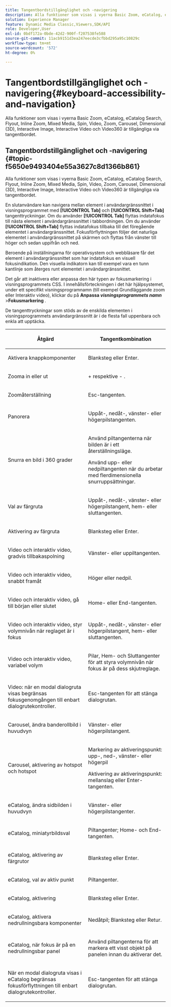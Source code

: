 ```yaml
---
title: Tangentbordstillgänglighet och -navigering
description: Alla funktioner som visas i vyerna Basic Zoom, eCatalog, eCatalog Search, Flyout, Inline Zoom, Mixed Media, Spin, Video, Zoom, Dimensional (3D), Carousel, Interactive Image, Interactive Video och Video360 är tillgängliga via tangentbordet.
solution: Experience Manager
feature: Dynamic Media Classic,Viewers,SDK/API
role: Developer,User
exl-id: 0bdf172a-0bde-42d2-900f-f207538fe588
source-git-commit: 11acb9151d3ea247eecde3cfbbd295a95c10829c
workflow-type: tm+mt
source-wordcount: '572'
ht-degree: 0%

---
```


# Tangentbordstillgänglighet och -navigering{#keyboard-accessibility-and-navigation}

Alla funktioner som visas i vyerna Basic Zoom, eCatalog, eCatalog Search, Flyout, Inline Zoom, Mixed Media, Spin, Video, Zoom, Carousel, Dimensional (3D), Interactive Image, Interactive Video och Video360 är tillgängliga via tangentbordet.

<!-- Updated June 1, 2020 from https://wiki.corp.adobe.com/pages/viewpage.action?spaceKey=scene7qa&title=s7Viewers%2C+S7SDK%2C+S7OnDemand+Release+Notes - Contact is Sasha -->

## Tangentbordstillgänglighet och -navigering {#topic-f5650e9493404e55a3627c8d1366b861}

Alla funktioner som visas i vyerna Basic Zoom, eCatalog, eCatalog Search, Flyout, Inline Zoom, Mixed Media, Spin, Video, Zoom, Carousel, Dimensional (3D), Interactive Image, Interactive Video och Video360 är tillgängliga via tangentbordet.

En slutanvändare kan navigera mellan element i användargränssnittet i visningsprogrammet med **[!UICONTROL Tab]** och **[!UICONTROL Shift+Tab]** tangenttryckningar. Om du använder **[!UICONTROL Tab]** flyttas indatafokus till nästa element i användargränssnittet i tabbordningen. Om du använder **[!UICONTROL Shift+Tab]** flyttas indatafokus tillbaka till det föregående elementet i användargränssnittet. Fokusförflyttningen följer det naturliga elementet i användargränssnittet på skärmen och flyttas från vänster till höger och sedan uppifrån och ned.

Beroende på inställningarna för operativsystem och webbläsare får det element i användargränssnittet som har indatafokus en visuell fokusindikation. Den visuella indikatorn kan till exempel vara en tunn kantlinje som återges runt elementet i användargränssnittet.

Det går att inaktivera eller anpassa den här typen av fokusmarkering i visningsprogrammets CSS. I innehållsförteckningen i det här hjälpsystemet, under ett specifikt visningsprogramnamn (till exempel Grundläggande zoom eller Interaktiv video), klickar du på **Anpassa *visningsprogrammets namn*** >**&#x200B; Fokusmarkering &#x200B;**.

De tangenttryckningar som stöds av de enskilda elementen i visningsprogrammets användargränssnitt är i de flesta fall uppenbara och enkla att upptäcka.

<table id="table_8C49100412224324BF1DBF7FDFDCCBF8"> 
 <thead> 
  <tr> 
   <th colname="col1" class="entry"> <p>Åtgärd </p> </th> 
   <th colname="col2" class="entry"> <p>Tangentkombination </p> </th> 
  </tr> 
 </thead>
 <tbody> 
  <tr> 
   <td colname="col1"> <p>Aktivera knappkomponenter </p> </td> 
   <td colname="col2"> <p>Blanksteg eller Enter. </p> </td> 
  </tr> 
  <tr> 
   <td colname="col1"> <p>Zooma in eller ut </p> </td> 
   <td colname="col2"> <p> <span class="uicontrol"> + </span> respektive <span class="uicontrol"> - </span>. </p> </td> 
  </tr> 
  <tr> 
   <td colname="col1"> <p>Zoomåterställning </p> </td> 
   <td colname="col2"> <p>Esc-tangenten. </p> </td> 
  </tr> 
  <tr> 
   <td colname="col1"> <p>Panorera </p> </td> 
   <td colname="col2"> <p>Uppåt-, nedåt-, vänster- eller högerpilstangenten. </p> </td> 
  </tr> 
  <tr> 
   <td colname="col1"> <p>Snurra en bild i 360 grader </p> </td> 
   <td colname="col2"> <p>Använd piltangenterna när bilden är i ett återställningsläge. </p> <p>Använd upp- eller nedpiltangenten när du arbetar med flerdimensionella snurruppsättningar. </p> </td> 
  </tr> 
  <tr> 
   <td colname="col1"> <p>Val av färgruta </p> </td> 
   <td colname="col2"> <p>Uppåt-, nedåt-, vänster- eller högerpilstangent, hem- eller sluttangenten. </p> </td> 
  </tr> 
  <tr> 
   <td colname="col1"> <p>Aktivering av färgruta </p> </td> 
   <td colname="col2"> <p>Blanksteg eller Enter. </p> </td> 
  </tr> 
  <tr> 
   <td colname="col1"> <p>Video och interaktiv video, gradvis tillbakaspolning </p> </td> 
   <td colname="col2"> <p>Vänster- eller uppiltangenten. </p> </td> 
  </tr> 
  <tr> 
   <td colname="col1"> <p>Video och interaktiv video, snabbt framåt </p> </td> 
   <td colname="col2"> <p>Höger eller nedpil. </p> </td> 
  </tr> 
  <tr> 
   <td colname="col1"> <p>Video och interaktiv video, gå till början eller slutet </p> </td> 
   <td colname="col2"> <p>Home- eller End-tangenten. </p> </td> 
  </tr> 
  <tr> 
   <td colname="col1"> <p>Video och interaktiv video, styr volymnivån när reglaget är i fokus </p> </td> 
   <td colname="col2"> <p>Uppåt-, nedåt-, vänster- eller högerpilstangent, hem- eller sluttangenten. </p> </td> 
  </tr> 
  <tr> 
   <td colname="col1"> <p>Video och interaktiv video, variabel volym </p> </td> 
   <td colname="col2"> <p>Pilar, Hem- och Sluttangenter för att styra volymnivån när fokus är på dess skjutreglage. </p> </td> 
  </tr> 
  <tr> 
   <td colname="col1"> <p>Video: när en modal dialogruta visas begränsas fokusgenomgången till enbart dialogrutekontroller. </p> </td> 
   <td colname="col2"> <p>Esc-tangenten för att stänga dialogrutan. </p> </td> 
  </tr> 
  <tr> 
   <td colname="col1"> <p>Carousel, ändra banderollbild i huvudvyn </p> </td> 
   <td colname="col2"> <p>Vänster- eller högerpilstangent. </p> </td> 
  </tr> 
  <tr> 
   <td colname="col1"> <p>Carousel, aktivering av hotspot och hotspot </p> </td> 
   <td colname="col2"> <p>Markering av aktiveringspunkt: upp-, ned-, vänster- eller högerpil </p> <p>Aktivering av aktiveringspunkt: mellanslag eller Enter-tangenten. </p> </td> 
  </tr> 
  <tr> 
   <td colname="col1"> <p>eCatalog, ändra sidbilden i huvudvyn </p> </td> 
   <td colname="col2"> <p> Vänster- eller högerpilstangenter. </p> </td> 
  </tr> 
  <tr> 
   <td colname="col1"> <p>eCatalog, miniatyrbildsval </p> </td> 
   <td colname="col2"> <p>Piltangenter; Home- och End-tangenten. </p> </td> 
  </tr> 
  <tr> 
   <td colname="col1"> <p>eCatalog, aktivering av färgrutor </p> </td> 
   <td colname="col2"> <p>Blanksteg eller Enter. </p> </td> 
  </tr> 
  <tr> 
   <td colname="col1"> <p>eCatalog, val av aktiv punkt </p> </td> 
   <td colname="col2"> <p>Piltangenter. </p> </td> 
  </tr> 
  <tr> 
   <td colname="col1"> <p>eCatalog, aktivering </p> </td> 
   <td colname="col2"> <p>Blanksteg eller Enter. </p> </td> 
  </tr> 
  <tr> 
   <td colname="col1"> <p>eCatalog, aktivera nedrullningsbara komponenter </p> </td> 
   <td colname="col2"> <p> Nedåtpil; Blanksteg eller Retur. </p> </td> 
  </tr> 
  <tr> 
   <td colname="col1"> <p>eCatalog, när fokus är på en nedrullningsbar panel </p> </td> 
   <td colname="col2"> <p>Använd piltangenterna för att markera ett visst objekt på panelen innan du aktiverar det. </p> </td> 
  </tr> 
  <tr> 
   <td colname="col1"> <p>När en modal dialogruta visas i eCatalog begränsas fokusförflyttningen till enbart dialogrutekontroller. </p> </td> 
   <td colname="col2"> <p>Esc-tangenten för att stänga dialogrutan. </p> </td> 
  </tr> 
 </tbody> 
</table>
